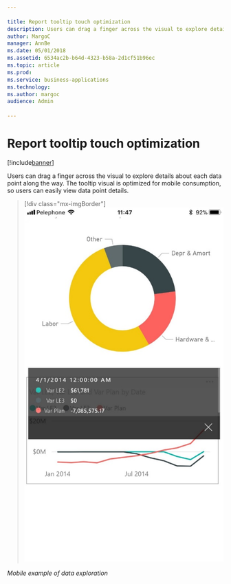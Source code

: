 ```yaml
---

title: Report tooltip touch optimization
description: Users can drag a finger across the visual to explore details about each data point along the way.
author: MargoC
manager: AnnBe
ms.date: 05/01/2018
ms.assetid: 6534ac2b-b64d-4323-b58a-2d1cf51b96ec
ms.topic: article
ms.prod: 
ms.service: business-applications
ms.technology: 
ms.author: margoc
audience: Admin

---
```

#  Report tooltip touch optimization




[!include[banner](../../../includes/banner.md)]

Users can drag a finger across the visual to explore details about each data
point along the way. The tooltip visual is optimized for mobile consumption, so
users can easily view data point details.

> [!div class="mx-imgBorder"] 
> ![A mobile screenshot demonstrating data explorations](media/report-tooltip-touch-optimization-1.jpg "A mobile screenshot demonstrating data explorations")
<!-- Picture 1 -->


*Mobile example of data exploration*
